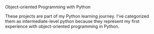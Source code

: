 Object-oriented Programming with Python

These projects are part of my Python learning journey. 
I've categorized them as intermediate-level python because they represent my first experience with object-oriented programming in Python.
